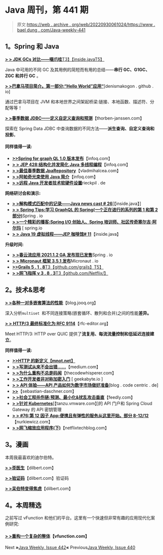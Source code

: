 # Java 周刊，第 441 期

> 原文:[https://web . archive . org/web/20220930061024/https://www . bael dung . com/Java-weekly-441](https://web.archive.org/web/20220930061024/https://www.baeldung.com/java-weekly-441)

## **1。Spring 和 Java**

[**> > JDK GCs 对比——啜爪哇**T3】【inside.javaT5】](https://web.archive.org/web/20220813071006/https://inside.java/2022/06/06/sip054/)

Java 中可用的不同 GC 及其用例的简短而有用的总结——**串行 GC、G1GC、ZGC 和并行 GC** 。

[**> >巴拿马项目简介。第一部分:“Hello World”应用“**](https://web.archive.org/web/20220813071006/https://denismakogon.github.io/openjdk/panama/2022/05/31/introduction-to-project-panama-part-1.html)[denismakogon . github . io]

通过巴拿马项目在 JVM 和本地世界之间架起桥梁:链接、本地函数、描述符、分配等等！

[**> >春季数据 JDBC——定义自定义查询和预测**](https://web.archive.org/web/20220813071006/https://thorben-janssen.com/spring-data-jdbc-custom-queries-and-projections/)【thorben-janssen.com】

探索在 Spring Data JDBC 中查询数据的不同方法——**派生查询、自定义查询和投影**。

#### **同样值得一读:**

*   [**>>Spring for graph QL 1.0 版本发布**](https://web.archive.org/web/20220813071006/https://www.infoq.com/news/2022/06/spring-graphql/)【infoq.com】
*   [**> > JEP 428:结构化并发简化 Java 多线程编程**](https://web.archive.org/web/20220813071006/https://www.infoq.com/news/2022/06/java-structured-concurrency/)【infoq.com】
*   [**> >最佳春季数据 JpaRepository**](https://web.archive.org/web/20220813071006/https://vladmihalcea.com/best-spring-data-jparepository/)【vladmihalcea.com】
*   [**> >阿帕奇光束使用 Java 简介**](https://web.archive.org/web/20220813071006/https://www.infoq.com/articles/apache-beam-intro/)【infoq.com】
*   [**> >远程 Java 开发者技术软硬件设置**](https://web.archive.org/web/20220813071006/https://rieckpil.de/remote-java-developer-technical-hardware-and-software-setup/)rieckpil . de

**网络研讨会和演示:**

*   [**> >解构模式匹配中的记录——Java news cast # 26**](https://web.archive.org/web/20220813071006/https://inside.java/2022/06/02/insidejava-newscast-026/)[【inside.java】]
*   [**> > Spring Tips:学习 GraphQL 的 Spring(一个正在进行的系列的第 1 和第 2 部分)**](https://web.archive.org/web/20220813071006/https://spring.io/blog/2022/06/02/spring-tips-learn-spring-for-graphql-parts-1-and-2-of-an-ongoing-series)Spring . io
*   [**> >一个精彩的播客:Spring I/O 创始人、Spring 培训师、社区传奇塞尔吉·阿尔玛**](https://web.archive.org/web/20220813071006/https://spring.io/blog/2022/06/02/a-bootiful-podcast-spring-i-o-founder-spring-trainer-and-community-legend-sergi-almar) [ spring.io
*   [**> > Java 19 虚拟线程——JEP 咖啡馆# 11**](https://web.archive.org/web/20220813071006/https://inside.java/2022/06/08/jepcafe11/)【inside.java】

**升级时间:**

*   [**> >春云流应用 2021.1.2 GA 发布现已发售**](https://web.archive.org/web/20220813071006/https://spring.io/blog/2022/06/02/spring-cloud-stream-applications-2021-1-2-ga-release-now-available)Spring . io
*   [**> > Micronaut 框架 3.5.1 发布**](https://web.archive.org/web/20220813071006/https://micronaut.io/2022/06/03/micronaut-framework-3-5-1-released/)Micronaut . io
*   [**>>Grails 5 . 1 . 8**T3【github.com/grails】T5】](https://web.archive.org/web/20220813071006/https://github.com/grails/grails-core/releases)
*   [**> >网飞指挥 v 3 . 8 . 3**T3【github.com/Netflix/】](https://web.archive.org/web/20220813071006/https://github.com/Netflix/conductor/releases)

## **2。技术&思考**

[**> >各种一对多嵌套算法的性能**](https://web.archive.org/web/20220813071006/https://blog.jooq.org/the-performance-of-various-to-many-nesting-algorithms/)【blog.jooq.org】

深入分析`multiset `和不同连接策略(嵌套循环、散列和合并)之间的性能**差异。**

[**> > HTTP/3 最终标准化为 RFC 9114**](https://web.archive.org/web/20220813071006/https://www.rfc-editor.org/rfc/rfc9114.html)【rfc-editor.org】

Meet HTTP/3: HTTP over QUIC 提供了**流复用、每流流量控制和低延迟连接建立**。

**同样值得一读:**

*   **[>>HTTP 的新定义【mnot.net】](https://web.archive.org/web/20220813071006/https://www.mnot.net/blog/2022/06/06/http-core)**
*   **[> >写测试从来不会出错……](https://web.archive.org/web/20220813071006/https://springbootlearning.medium.com/writing-tests-is-never-a-mistake-78d7054f56ba)**【medium.com】
*   **[> >为什么重构不总是码闻](https://web.archive.org/web/20220813071006/https://blog.thecodewhisperer.com/permalink/why-refactoring-is-not-always-a-code-smell)**【thecodewhisperer.com】
*   [**> >工作开发者非对称加密入门**](https://web.archive.org/web/20220813071006/https://www.geekabyte.io/2022/06/introduction-to-asymmetric-encryption.html) [ geekabyte.io ]
*   [**> > API 体验——API 产品如何为数字市场做好准备**](https://web.archive.org/web/20220813071006/https://blog.codecentric.de/en/2022/06/api-experience-how-api-products-get-ready-for-digital-markets/)[blog . code centric . de]
*   [**>>**](https://web.archive.org/web/20220813071006/https://blog.sebastian-daschner.com/entries/the-case-against-logging)【sebastian-daschner.com】
*   [**> >社会工程杀伤链:预测、最小化&扰乱攻击垂直**](https://web.archive.org/web/20220813071006/https://ahead.feedly.com/posts/social-engineering-kill-chain-predicting-minimizing-and-disrupting-attack-verticals)【feedly.com】
*   [**> >针对 Kubernetes**](https://web.archive.org/web/20220813071006/https://tanzu.vmware.com/content/blog/api-key-management-api-portal-spring-cloud-gateway-for-kubernetes)[【tanzu.vmware.com】]的 API 门户和 Spring Cloud Gateway 的 API 密钥管理
*   [**> > #76:第 12 因子 App:便携且有弹性的服务从这里开始。部分 8-12/12**](https://web.archive.org/web/20220813071006/https://nurkiewicz.com/76)【nurkiewicz.com】
*   [**> >网飞缩放应用程序(下)**](https://web.archive.org/web/20220813071006/https://netflixtechblog.com/scaling-appsec-at-netflix-part-2-c9e0f1488bc5)【netflixtechblog.com】

## **3。漫画**

本周我最喜欢的迪尔伯特。

[**> >歪医生**](https://web.archive.org/web/20220813071006/https://dilbert.com/strip/2022-06-09)【dilbert.com】

[**> >验证码**](https://web.archive.org/web/20220813071006/https://dilbert.com/strip/2022-06-05)【dilbert.com】验证码

[**> >呆伯特变得焦虑**](https://web.archive.org/web/20220813071006/https://dilbert.com/strip/2022-06-04)【dilbert.com】

## **4。本周精选**

之前写过 vFunction 和他们的平台。这里有一个快速但非常有趣的应用现代化案例研究:

#### [**> >重构一个复杂的整体**](/web/20220813071006/https://www.baeldung.com/vfunction-case-study-3f5z)【vfunction.com】

Next **»**[Java Weekly, Issue 442](/web/20220813071006/https://www.baeldung.com/java-weekly-442)**«** Previous[Java Weekly, Issue 440](/web/20220813071006/https://www.baeldung.com/java-weekly-440)